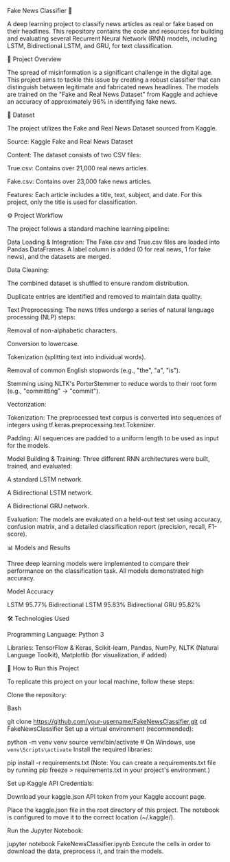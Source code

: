 Fake News Classifier 📰

A deep learning project to classify news articles as real or fake based on their headlines. This repository contains the code and resources for building and evaluating several Recurrent Neural Network (RNN) models, including LSTM, Bidirectional LSTM, and GRU, for text classification.

🎯 Project Overview

The spread of misinformation is a significant challenge in the digital age. This project aims to tackle this issue by creating a robust classifier that can distinguish between legitimate and fabricated news headlines. The models are trained on the "Fake and Real News Dataset" from Kaggle and achieve an accuracy of approximately 96% in identifying fake news.

💾 Dataset

The project utilizes the Fake and Real News Dataset sourced from Kaggle.

Source: Kaggle Fake and Real News Dataset

Content: The dataset consists of two CSV files:

True.csv: Contains over 21,000 real news articles.

Fake.csv: Contains over 23,000 fake news articles.

Features: Each article includes a title, text, subject, and date. For this project, only the title is used for classification.

⚙️ Project Workflow

The project follows a standard machine learning pipeline:

Data Loading & Integration: The Fake.csv and True.csv files are loaded into Pandas DataFrames. A label column is added (0 for real news, 1 for fake news), and the datasets are merged.

Data Cleaning:

The combined dataset is shuffled to ensure random distribution.

Duplicate entries are identified and removed to maintain data quality.

Text Preprocessing: The news titles undergo a series of natural language processing (NLP) steps:

Removal of non-alphabetic characters.

Conversion to lowercase.

Tokenization (splitting text into individual words).

Removal of common English stopwords (e.g., "the", "a", "is").

Stemming using NLTK's PorterStemmer to reduce words to their root form (e.g., "committing" -> "commit").

Vectorization:

Tokenization: The preprocessed text corpus is converted into sequences of integers using tf.keras.preprocessing.text.Tokenizer.

Padding: All sequences are padded to a uniform length to be used as input for the models.

Model Building & Training: Three different RNN architectures were built, trained, and evaluated:

A standard LSTM network.

A Bidirectional LSTM network.

A Bidirectional GRU network.

Evaluation: The models are evaluated on a held-out test set using accuracy, confusion matrix, and a detailed classification report (precision, recall, F1-score).

📊 Models and Results

Three deep learning models were implemented to compare their performance on the classification task. All models demonstrated high accuracy.

Model	Accuracy

LSTM	95.77%
Bidirectional LSTM	95.83%
Bidirectional GRU	95.82%


🛠️ Technologies Used

Programming Language: Python 3

Libraries: TensorFlow & Keras, Scikit-learn, Pandas, NumPy, NLTK (Natural Language Toolkit), Matplotlib (for visualization, if added)

🚀 How to Run this Project

To replicate this project on your local machine, follow these steps:

Clone the repository:

Bash

git clone https://github.com/your-username/FakeNewsClassifier.git
cd FakeNewsClassifier
Set up a virtual environment (recommended):

python -m venv venv
source venv/bin/activate  # On Windows, use `venv\Scripts\activate`
Install the required libraries:


pip install -r requirements.txt
(Note: You can create a requirements.txt file by running pip freeze > requirements.txt in your project's environment.)

Set up Kaggle API Credentials:

Download your kaggle.json API token from your Kaggle account page.

Place the kaggle.json file in the root directory of this project. The notebook is configured to move it to the correct location (~/.kaggle/).

Run the Jupyter Notebook:

jupyter notebook FakeNewsClassifier.ipynb
Execute the cells in order to download the data, preprocess it, and train the models.

